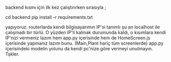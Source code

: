 backend kısmı için ilk kez çalıştırırken sırasıyla ;

cd backend
pip install -r requirements.txt

yapıyoruz. routerlarda kendi bilgisayarımın IP'si tanımlı şu an localhost ile çalışmadı bir türlü. 
O yüzden IP'li kalmak durumunda kaldı, o kısımlara kendi IP'nizi vermeniz lazım hem app.py içerisinde hem de HomeScreen.js içerisinde yapmanız lazım bunu. (Main,Plant hariç tüm screenlerde)
app.py içerisindeki modelin yolunu da kendi pc'nize göre vermeyi unutmayın. Tşkler.

